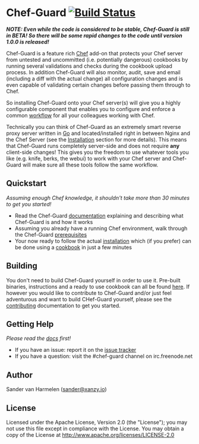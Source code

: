 Chef-Guard [![Build Status](https://travis-ci.org/xanzy/chef-guard.svg)](https://travis-ci.org/xanzy/chef-guard)
==========

**_NOTE: Even while the code is considered to be stable, Chef-Guard is still in BETA! So there will be some rapid changes to the code until version 1.0.0 is released!_**

Chef-Guard is a feature rich [Chef](http://www.getchef.com) add-on that protects your Chef server from untested and uncommitted (i.e. potentially dangerous) cookbooks by running several validations and checks during the cookbook upload process. In addition Chef-Guard will also monitor, audit, save and email (including a diff with the actual change) all configuration changes and is even capable of validating certain changes before passing them through to Chef.

So installing Chef-Guard onto your Chef server(s) will give you a highly configurable component that enables you to configure and enforce a common [workflow](http://xanzy.io/projects/chef-guard/workflows) for all your colleagues working with Chef.

Technically you can think of Chef-Guard as an extremely smart reverse proxy server written in [Go](https://golang.org/) and located/installed right in between Nginx and the Chef Server (see the [Installation](http://xanzy.io/projects/chef-guard/installation/installation.html) section for more details). This means that Chef-Guard runs completely server-side and does not require **any** client-side changes! This gives you the freedom to use whatever tools you like (e.g. knife, berks, the webui) to work with your Chef server and Chef-Guard will make sure all these tools follow the same workflow.

## Quickstart

_Assuming enough Chef knowledge, it shouldn't take more than 30 minutes to get you started!_

* Read the Chef-Guard [documentation](http://xanzy.io/projects/chef-guard) explaining and describing what Chef-Guard is and how it works
* Assuming you already have a running Chef environment, walk through the Chef-Guard [prerequisites](http://xanzy.io/projects/chef-guard/installation/prerequisites.html)
* Your now ready to follow the actual [installation](http://xanzy.io/projects/chef-guard/installation/installation.html) which (if you prefer) can be done using a [cookbook](http://xanzy.io/projects/chef-guard/installation/installation.html#installation-using-a-cookbook) in just a few minutes

## Building

You don't need to build Chef-Guard yourself in order to use it. Pre-built binaries, instructions and a ready to use cookbook can all be found [here](http://xanzy.io/projects/chef-guard/installation/installation.html). If however you would like to contribute to Chef-Guard and/or just feel adventurous and want to build CHef-Guard yourself, please see the [contributing](https://github.com/xanzy/chef-guard/blob/master/contributing.md) documentation to get you started.

## Getting Help

_Please read the [docs](http://xanzy.io/projects/chef-guard) first!_

* If you have an issue: report it on the [issue tracker](https://github.com/xanzy/chef-guard/issues)
* If you have a question: visit the #chef-guard channel on irc.freenode.net

## Author

Sander van Harmelen (<sander@xanzy.io>)

## License

Licensed under the Apache License, Version 2.0 (the "License"); you may not use this file except in compliance with the License. You may obtain a copy of the License at <http://www.apache.org/licenses/LICENSE-2.0>


